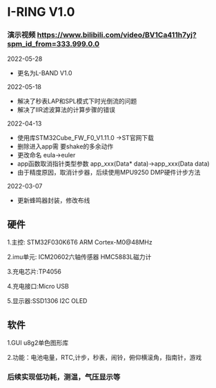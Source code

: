 # I-RING V1.0  
### 演示视频 https://www.bilibili.com/video/BV1Ca411h7yj?spm_id_from=333.999.0.0  

2022-05-28  
* 更名为L-BAND V1.0


2022-05-18  
* 解决了秒表LAP和SPL模式下时光倒流的问题  
* 解决了IIR滤波算法的计算步骤的错误


2022-04-13  
* 使用库STM32Cube_FW_F0_V1.11.0 ->ST官网下载  
* 删除进入app需 要shake的多余动作  
* 更改命名 eula->euler  
* app函数取消指针类型参数 app_xxx(Data* data)->app_xxx(Data data)  
* 由于精度原因，取消计步器，后续使用MPU9250 DMP硬件计步方法  

2022-03-07  
* 更新蜂鸣器封装，修改布线

## 硬件  

1.主控: STM32F030K6T6 ARM Cortex-M0@48MHz  

2.imu单元: ICM20602六轴传感器 HMC5883L磁力计  

3.充电芯片:TP4056  

4.充电接口:Micro USB  

5.显示器:SSD1306 I2C OLED  

## 软件  
1.GUI  u8g2单色图形库  

2.功能：电池电量，RTC,计步，秒表，闹铃，俯仰横滚角，指南针，游戏  

### 后续实现低功耗，测温，气压显示等 


